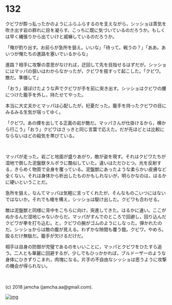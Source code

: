 # 132

クビワが酔っ払ったかのようにふらふらするのを支えながら，シッショは蒸気を吹き出す岩の群れに目を凝らす。こっちに既に気づいているのだろうか。もしくは早く縄張りから出ていけと威嚇しているのだろうか。  

「俺が釣り出す。お前らが急所を狙え。いいな」「待って。戦うの？」「ああ。あいつが俺たちの進路を塞いでいるからな」  

進路？相手に攻撃の意思がなければ，迂回して先を目指せるはずだが。シッショにはマッパの狙いはわからなかったが，クビワを揺すって起こした。「クビワ。敵だ。準備して」  

「おう」寝ぼけたような声でクビワが手を前に突き出す。シッショはクビワの腰につけた籠手を外し，持たせてやった。  

本当に大丈夫かとマッパは心配したが，杞憂だった。籠手を持ったクビワの目にみるみる生気が宿ってゆく。  

「クビワ。あの煙を出してる正面の岩が敵だ。マッパさんが仕掛けるから，横から行こう」「おう」クビワはさっきと同じ言葉で応えた。だが先ほどとは比較にならないほどの殺気を帯びている。  

<br>  

マッパが走った。岩ごと地面が盛りあがり，敵が姿を現す。それはクビワたちが湿地で倒した泥盤獣タルポラに酷似していた。違いはただひとつ。光を反射する，きらめく物質で全身を覆っている。泥盤獣にあったような柔らかい皮膚など全くない。それは身体から析出したものかもしれないが，明らかなのは，はるかに硬いということだ。  

急所を狙え，なんてマッパは気軽に言ってくれたが，そんなものこいつにはないではないか。それでも槍を構え，シッショは駆け出した。クビワも合わせる。  

敵は泥盤獣と同様に背中をこちらに向け，突進してきた。はるかに速い。ここがぬかるんだ湿地じゃないからだ。マッパがすんでのところで回避し，回り込んだクビワが拳を打ち込む。と，クビワの腕がゴムのようにしなった。弾かれたのだ。シッショからは敵の腹が見える。わずかな隙間も覆う鎧。クビワ，やめろ。殴るだけ無駄だ。籠手が欠けるだけだ。  

相手は自身の防御が完璧であるのをいいことに，マッパとクビワをひたすら追う。二人とも華麗に回避するが，少しでもひっかかれば，ブルドーザーのような身体にひきずりこまれ，肉塊になる。片手の不自由なシッショは思うように攻撃の機会が得られない。  

<br>  
<br>  
(c) 2018 jamcha (jamcha.aa@gmail.com).  

[![img](http://i.creativecommons.org/l/by-nc-sa/4.0/88x31.png)](http://creativecommons.org/licenses/by-nc-sa/4.0/deed)